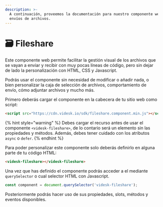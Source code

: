 ```yaml
---
description: >-
  A continuación, proveemos la documentación para nuestro componente web de
  envíos de archivos.
---
```


# 🗃 Fileshare

Este componente web permite facilitar la gestión visual de los archivos que se vayan a enviar y recibir con muy pocas líneas de código, pero sin dejar de lado la personalización con HTML, CSS y Javascript.

Podrás usar el componente sin necesidad de modificar o añadir nada, o bien personalizar la caja de selección de archivos, comportamiento de envío, cómo adjuntar archivos y mucho más.

Primero deberás cargar el componente en la cabecera de tu sitio web como script:

```html
<script src="https://cdn.videsk.io/sdk/fileshare.component.min.js"></script>
```

{% hint style="warning" %}
Debes cargar el recurso antes de usar el componente `<videsk-fileshare>`, de lo contario será un elemento sin las propiedades y métodos. Además, debes tener cuidado con los atributos `async` o `defer`.
{% endhint %}

Para poder personalizar este componente solo deberás definirlo en alguna parte de tu código HTML:

```html
<videsk-fileshare></videsk-fileshare>
```

Una vez que has definido el componente podrás acceder a el mediante `querySelector` o cual selector HTML con Javascript.

```javascript
const component = document.querySelector('videsk-fileshare');
```

Posteriormente podrás hacer uso de sus propiedades, slots, métodos y eventos disponibles.



